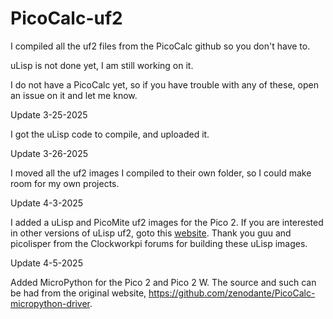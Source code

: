 # PicoCalc-uf2
I compiled all the uf2 files from the PicoCalc github so you don't have to.

uLisp is not done yet, I am still working on it.

I do not have a PicoCalc yet, so if you have trouble with any of these, open an issue on it and let me know.

Update 3-25-2025

I got the uLisp code to compile, and uploaded it.

Update 3-26-2025

I moved all the uf2 images I compiled to their own folder, so I could make room for my own projects.

Update 4-3-2025

I added a uLisp and PicoMite uf2 images for the Pico 2. If you are interested in other versions of uLisp uf2, goto this [website](https://dev.metacircular.net/). Thank you guu and picolisper from the Clockworkpi forums for building these uLisp images.

Update 4-5-2025

Added MicroPython for the Pico 2 and Pico 2 W. The source and such can be had from the original website, https://github.com/zenodante/PicoCalc-micropython-driver.
